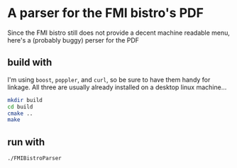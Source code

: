 # A parser for the FMI bistro's PDF

Since the FMI bistro still does not provide a decent machine readable menu, here's a (probably buggy) perser for the PDF

## build with
I'm using `boost`, `poppler`, and `curl`, so be sure to have them handy for linkage. All three are usually already 
installed on a desktop linux machine... 

```bash
mkdir build
cd build
cmake ..
make
```

## run with
```bash
./FMIBistroParser
```